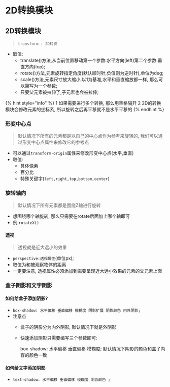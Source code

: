 # 2D转换模块

## 2D转换模块

> `transform : 2D转换`

* 取值:
  * translate\(\)方法,从当前位置移动第一个参数:水平方向\(left\)第二个参数:垂直方向\(top\);
  * rotate\(\)方法,元素旋转指定角度\(默认顺时针,负值则为逆时针\),单位为deg;
  * scale\(\)方法,元素尺寸放大缩小,以1为基准,水平和垂直缩放都一样, 那么可以简写为一个参数;
  * 只要父元素被拉伸了,子元素也会被拉伸;

{% hint style="info" %}
  1 如果需要进行多个转换, 那么用空格隔开 
  2 2D的转换模块会修改元素的坐标系, 所以旋转之后再平移就不是水平平移的
{% endhint %}

### 形变中心点

> 默认情况下所有的元素都是以自己的中心点作为参考来旋转的, 我们可以通过形变中心点属性来修改它的参考点

* 可以通过`transform-origin`属性来修改形变中心点\(水平,垂直\)
* 取值:
  * 具体像素
  * 百分比
  * 特殊关键字\(`left,right,top,bottom,center`\)

### 旋转轴向

> 默认情况下所有元素都是围绕Z轴进行旋转

* 想围绕哪个轴旋转, 那么只需要在rotate后面加上哪个轴即可
* 例:`rotateX()`

#### 透视

> 透视就是近大远小的效果

* `perspective:透视属性`\(单位px\);
* 取值为和被观察物体的距离
* 一定要注意, 透视属性必须添加到需要呈现近大远小效果的元素的父元素上面

### 盒子阴影和文字阴影

#### 如何给盒子添加阴影?

* `box-shadow: 水平偏移 垂直偏移 模糊度 阴影扩展 阴影颜色 内外阴影;`
* 注意点
  * 盒子的阴影分为内外阴影, 默认情况下就是外阴影
  * 快速添加阴影只需要编写三个参数即可:

    box-shadow: 水平偏移 垂直偏移 模糊度; 默认情况下阴影的颜色和盒子内容的颜色一致

#### 如何给文字添加阴影

* `text-shadow: 水平偏移 垂直偏移 模糊度 阴影颜色 ;`



